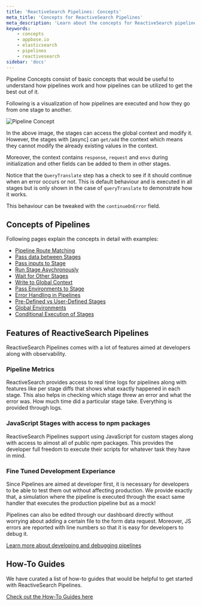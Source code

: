 ```yaml
---
title: 'ReactiveSearch Pipelines: Concepts'
meta_title: 'Concepts for ReactiveSearch Pipelines'
meta_description: 'Learn about the concepts for ReactiveSearch pipelines and understand how to use them'
keywords:
    - concepts
    - appbase.io
    - elasticsearch
    - pipelines
    - reactivesearch
sidebar: 'docs'
---
```


Pipeline Concepts consist of basic concepts that would be useful to understand how pipelines work and how pipelines can be utilized to get the best out of it.

Following is a visualization of how pipelines are executed and how they go from one stage to another.

![Pipeline Concept](/images/concepts/pipeline_concept.png "pipeline execution visualized")

In the above image, the stages can access the global context and modify it. However, the stages with [async] can `get/add` the context which means they cannot modify the already existing values in the context.

Moreover, the context contains `response`, `request` and `envs` during initialization and other fields can be added to them in other stages.

Notice that the `QueryTranslate` step has a check to see if it should continue when an error occurs or not. This is default behaviour and is executed in all stages but is only shown in the case of `queryTranslate` to demonstrate how it works.

This behaviour can be tweaked with the `continueOnError` field.

## Concepts of Pipelines

Following pages explain the concepts in detail with examples:

- [Pipeline Route Matching](execution-process)
- [Pass data between Stages](pass-data-between-stages)
- [Pass inputs to Stage](pass-inputs-to-stage)
- [Run Stage Asychronously](run-stage-async)
- [Wait for Other Stages](wait-for-other-stage)
- [Write to Global Context](write-to-global-context)
- [Pass Environments to Stage](envs-for-stage)
- [Error Handling in Pipelines](error-handling)
- [Pre-Defined vs User-Defined Stages](pre-defined-vs-user-defined)
- [Global Environments](global-envs)
- [Conditional Execution of Stages](conditional-stages)

## Features of ReactiveSearch Pipelines

ReactiveSearch Pipelines comes with a lot of features aimed at developers along with observability.

### Pipeline Metrics

ReactiveSearch provides access to real time logs for pipelines along with features like per stage diffs that shows what exactly happened in each stage. This also helps in checking which stage threw an error and what the error was. How much time did a particular stage take. Everything is provided through logs.

### JavaScript Stages with access to npm packages

ReactiveSearch Pipelines support using JavaScript for custom stages along with access to almost all of public npm packages. This provides the developer full freedom to execute their scripts for whatever task they have in mind.

### Fine Tuned Development Experiance

Since Pipelines are aimed at developer first, it is necessary for developers to be able to test them out without affecting production. We provide exactly that, a simulation where the pipeline is executed through the exact same handler that executes the production pipeline but as a mock!

Pipelines can also be edited through our dashboard directly without worrying about adding a certain file to the form data request. Moreover, JS errors are reported with line numbers so that it is easy for developers to debug it.

[Learn more about developing and debugging pipelines](../developing/)

## How-To Guides

We have curated a list of how-to guides that would be helpful to get started with ReactiveSearch Pipelines.

[Check out the How-To Guides here](../how-to/)
